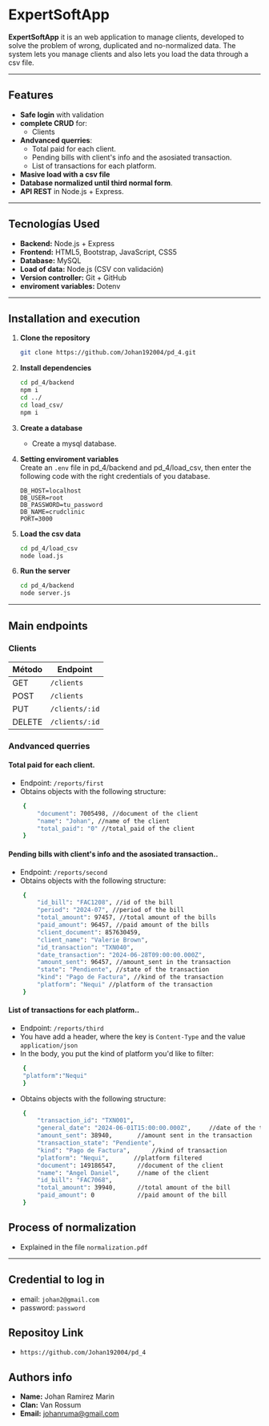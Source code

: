 # ExpertSoftApp

**ExpertSoftApp** it is an web application to manage clients, developed to solve the problem of wrong, duplicated and no-normalized data. The system lets you manage clients and also lets you load the data through a csv file.

---

## Features

- **Safe login** with validation
- **complete CRUD** for:
  - Clients
- **Andvanced querries**:
  - Total paid for each client.
  - Pending bills with client's info and the asosiated transaction.
  - List of transactions for each platform.
- **Masive load with a csv file**
- **Database normalized until third normal form**.
- **API REST** in Node.js + Express.

---

## Tecnologías Used

- **Backend:** Node.js + Express
- **Frontend:** HTML5, Bootstrap, JavaScript, CSS5
- **Database:** MySQL
- **Load of data:** Node.js (CSV con validación)
- **Version controller:** Git + GitHub
- **enviroment variables:** Dotenv

---


## Installation and execution

1. **Clone the repository**
   ```bash
   git clone https://github.com/Johan192004/pd_4.git
   ```

2. **Install dependencies**
   ```bash
   cd pd_4/backend
   npm i
   cd ../
   cd load_csv/
   npm i
   ```

3. **Create a database**
   - Create a mysql database.


4. **Setting enviroment variables**  
   Create an `.env` file in pd_4/backend and pd_4/load_csv, then enter the following code with the right credentials of you database.
   ```env
   DB_HOST=localhost
   DB_USER=root
   DB_PASSWORD=tu_password
   DB_NAME=crudclinic
   PORT=3000
   ```
5. **Load the csv data**
   ```bash
   cd pd_4/load_csv
   node load.js
   ```

6. **Run the server**
   ```bash
   cd pd_4/backend
   node server.js
   ```

---

## Main endpoints

### Clients
| Método | Endpoint              | 
|--------|-----------------------|
| GET    | `/clients`            | 
| POST   | `/clients`            | 
| PUT    | `/clients/:id`        |  
| DELETE | `/clients/:id`        |

### Andvanced querries


#### Total paid for each client.
- Endpoint: `/reports/first`
- Obtains objects with the following structure:
```bash
    {
        "document": 7005498, //document of the client
        "name": "Johan", //name of the client
        "total_paid": "0" //total_paid of the client
    }
```

#### Pending bills with client's info and the asosiated transaction..
- Endpoint: `/reports/second`
- Obtains objects with the following structure:
```bash
    {
        "id_bill": "FAC1208", //id of the bill
        "period": "2024-07", //period of the bill
        "total_amount": 97457, //total amount of the bills
        "paid_amount": 96457, //paid amount of the bills
        "client_document": 857630459, 
        "client_name": "Valerie Brown",
        "id_transaction": "TXN040",
        "date_transaction": "2024-06-28T09:00:00.000Z",
        "amount_sent": 96457, //amount_sent in the transaction
        "state": "Pendiente", //state of the transaction
        "kind": "Pago de Factura", //kind of the transaction
        "platform": "Nequi" //platform of the transaction
    }
```

#### List of transactions for each platform..
- Endpoint: `/reports/third`
- You have add a header, where the key is `Content-Type` and the value `application/json`
- In the body, you put the kind of platform you'd like to filter:
```bash
    {
    "platform":"Nequi"
    }
```
- Obtains objects with the following structure:
```bash
    {
        "transaction_id": "TXN001",
        "general_date": "2024-06-01T15:00:00.000Z",     //date of the transaction
        "amount_sent": 38940,       //amount sent in the transaction
        "transaction_state": "Pendiente",
        "kind": "Pago de Factura",      //kind of transaction
        "platform": "Nequi",       //platform filtered
        "document": 149186547,      //document of the client
        "name": "Angel Daniel",     //name of the client
        "id_bill": "FAC7068",
        "total_amount": 39940,      //total amount of the bill
        "paid_amount": 0            //paid amount of the bill
    }
```

## Process of normalization

  
- Explained in the file `normalization.pdf`

---

## Credential to log in
- email: `johan2@gmail.com`
- password: `password`

## Repositoy Link
- `https://github.com/Johan192004/pd_4`

## Authors info

- **Name:** Johan Ramirez Marin
- **Clan:** Van Rossum
- **Email:** johanruma@gmail.com